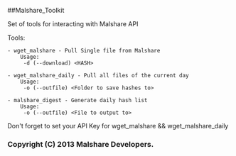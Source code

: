 ##Malshare_Toolkit

Set of tools for interacting with Malshare API

Tools:

	- wget_malshare - Pull Single file from Malshare
		Usage:
		 -d (--download) <HASH>
		 
	- wget_malshare_daily - Pull all files of the current day
		Usage:
		 -o (--outfile) <Folder to save hashes to>
		 
	- malshare_digest - Generate daily hash list
		Usage:
		 -o (--outfile) <File to output to>
		 
Don't forget to set your API Key for wget_malshare && wget_malshare_daily


### Copyright (C) 2013 Malshare Developers.


